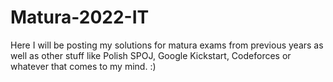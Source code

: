 # Matura-2022-IT
Here I will be posting my solutions for matura exams from previous years as well as other stuff like Polish SPOJ, Google Kickstart, Codeforces or whatever that comes to my mind. :)
